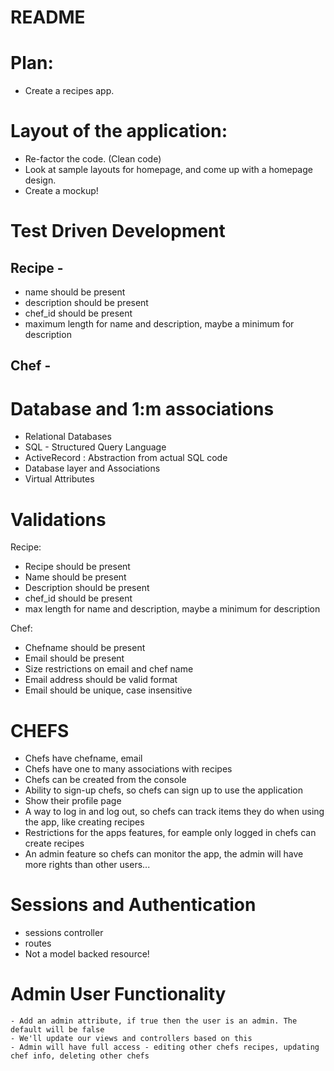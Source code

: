 # README

# Plan:

  - Create a recipes app.


# Layout of the application:

  - Re-factor the code. (Clean code)
  - Look at sample layouts for homepage, and come up with a homepage design.
  - Create a mockup!

# Test Driven Development

## Recipe -
  - name should be present
  - description should be present
  - chef_id should be present 
  - maximum length for name and description, maybe a minimum for description

## Chef -


# Database and 1:m associations

  - Relational Databases
  - SQL - Structured Query Language
  - ActiveRecord : Abstraction from actual SQL code
  - Database layer and Associations
  - Virtual Attributes

# Validations

  Recipe:
  - Recipe should be present
  - Name should be present
  - Description should be present
  - chef_id should be present
  - max length for name and description, maybe a minimum for description

  Chef:
  - Chefname should be present
  - Email should be present
  - Size restrictions on email and chef name
  - Email address should be valid format
  - Email should be unique, case insensitive

  # CHEFS
  - Chefs have chefname, email
  - Chefs have one to many associations with recipes
  - Chefs can be created from the console
  - Ability to sign-up chefs, so chefs can sign up to use the application
  - Show their profile page
  - A way to log in and log out, so chefs can track items they do when using the app, like creating recipes
  - Restrictions for the apps features, for eample only logged in chefs can create recipes
  - An admin feature so chefs can monitor the app, the admin will have more rights than other users...

# Sessions and Authentication

  - sessions controller
  - routes
  - Not a model backed resource!

  # Admin User Functionality

    - Add an admin attribute, if true then the user is an admin. The default will be false
    - We'll update our views and controllers based on this
    - Admin will have full access - editing other chefs recipes, updating chef info, deleting other chefs
